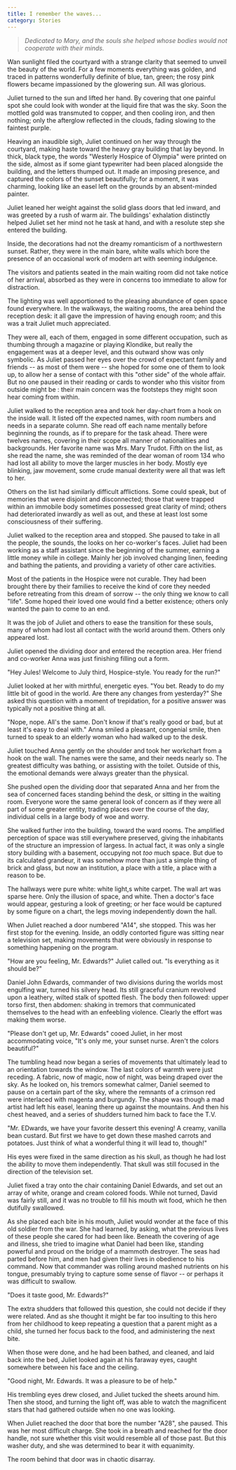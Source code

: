 ```yaml
---
title: I remember the waves...
category: Stories
---
```


> *Dedicated to Mary, and the souls she helped whose bodies would not
> cooperate with their minds.*

Wan sunlight filed the courtyard with a strange clarity that seemed to
unveil the beauty of the world.  For a few moments everything was
golden, and traced in patterns wonderfully definite of blue, tan, green;
the rosy pink flowers became impassioned by the glowering sun.  All was
glorious.

Juliet turned to the sun and lifted her hand.  By covering that one
painful spot she could look with wonder at the liquid fire that was the
sky.  Soon the mottled gold was transmuted to copper, and then cooling
iron, and then nothing; only the afterglow reflected in the clouds,
fading slowing to the faintest purple.

Heaving an inaudible sigh, Juliet continued on her way through the
courtyard, making haste toward the heavy gray building that lay beyond.
In thick, black type, the words "Westerly Hospice of Olympia" were
printed on the side, almost as if some giant typewriter had been placed
alongside the building, and the letters thumped out.  It made an
imposing presence, and captured the colors of the sunset beautifully;
for a moment, it was charming, looking like an easel left on the grounds
by an absent-minded painter.

Juliet leaned her weight against the solid glass doors that led inward,
and was greeted by a rush of warm air.  The buildings' exhalation
distinctly helped Juliet set her mind not he task at hand, and with a
resolute step she entered the building.

Inside, the decorations had not the dreamy romanticism of a northwestern
sunset.  Rather, they were in the main bare, white walls which bore the
presence of an occasional work of modern art with seeming indulgence.

The visitors and patients seated in the main waiting room did not take
notice of her arrival, absorbed as they were in concerns too immediate
to allow for distraction.

The lighting was well apportioned to the pleasing abundance of open
space found everywhere.  In the walkways, the waiting rooms, the area
behind the reception desk: it all gave the impression of having enough
room; and this was a trait Juliet much appreciated.

They were all, each of them, engaged in some different occupation, such
as thumbing through a magazine or playing Klondike, but really the
engagement was at a deeper level, and this outward show was only
symbolic.  As Juliet passed her eyes over the crowd of expectant family
and friends -- as most of them were -- she hoped for some one of them to
look up, to allow her a sense of contact with this "other side" of the
whole affair.  But no one paused in their reading or cards to wonder who
this visitor from outside might be : their main concern was the
footsteps they might soon hear coming from within.

Juliet walked to the reception area and took her day-chart from a hook
on the inside wall.  It listed off the expected names, with room numbers
and needs in a separate column.  She read off each name mentally before
beginning the rounds, as if to prepare for the task ahead.  There were
twelves names, covering in their scope all manner of nationalities and
backgrounds.  Her favorite name was Mrs. Mary Trudot.  Fifth on the
list, as she read the name, she was reminded of the dear woman of room
134 who had lost all ability to move the larger muscles in her body.
Mostly eye blinking, jaw movement, some crude manual dexterity were all
that was left to her.

Others on the list had similarly difficult afflictions.  Some could
speak, but of memories that were disjoint and disconnected; those that
were trapped within an immobile body sometimes possessed great clarity
of mind; others had deteriorated inwardly as well as out, and these at
least lost some consciousness of their suffering.

Juliet walked to the reception area and stopped.  She paused to take in
all the people, the sounds, the looks on her co-worker's faces.  Juliet
had been working as a staff assistant since the beginning of the summer,
earning a little money while in college.  Mainly her job involved
changing linen, feeding and bathing the patients, and providing a
variety of other care activities.

Most of the patients in the Hospice were not curable.  They had been
brought there by their families to receive the kind of core they needed
before retreating from this dream of sorrow -- the only thing we know to
call "life".  Some hoped their loved one would find a better existence;
others only wanted the pain to come to an end.

It was the job of Juliet and others to ease the transition for these
souls, many of whom had lost all contact with the world around them.
Others only appeared lost.

Juliet opened the dividing door and entered the reception area.  Her
friend and co-worker Anna was just finishing filling out a form.

"Hey Jules!  Welcome to July third, Hospice-style.  You ready for the
run?"

Juliet looked at her with mirthful, energetic eyes.  "You bet.  Ready to
do my little bit of good in the world.  Are there any changes from
yesterday?"  She asked this question with a moment of trepidation, for a
positive answer was typically not a positive thing at all.

"Nope, nope.  All's the same.  Don't know if that's really good or bad,
but at least it's easy to deal with."  Anna smiled a pleasant, congenial
smile, then turned to speak to an elderly woman who had walked up to the
desk.

Juliet touched Anna gently on the shoulder and took her workchart from a
hook on the wall.  The names were the same, and their needs nearly so.
The greatest difficulty was bathing, or assisting with the toilet.
Outside of this, the emotional demands were always greater than the
physical.

She pushed open the dividing door that separated Anna and her from the
sea of concerned faces standing behind the desk, or sitting in the
waiting room.  Everyone wore the same general look of concern as if they
were all part of some greater entity, trading places over the course of
the day, individual cells in a large body of woe and worry.

She walked further into the building, toward the ward rooms.  The
amplified perception of space was still everywhere preserved, giving the
inhabitants of the structure an impression of largess.  In actual fact,
it was only a single story building with a basement, occupying not *too*
much space.  But due to its calculated grandeur, it was somehow more
than just a simple thing of brick and glass, but now an institution, a
place with a title, a place with a reason to be.

The hallways were pure white: white light,s white carpet.  The wall art
was sparse here.  Only the illusion of space, and white.  Then a
doctor's face would appear, gesturing a look of greeting; or her face
would be captured by some figure on a chart, the legs moving
independently down the hall.

When Juliet reached a door numbered "A14", she stopped.  This was her
first stop for the evening.  Inside, an oddly contorted figure was
sitting near a television set, making movements that were obviously in
response to something happening on the program.

"How are you feeling, Mr. Edwards?" Juliet called out.  "Is everything
as it should be?"

Daniel John Edwards, commander of two divisions during the worlds most
engulfing war, turned his silvery head.  Its still graceful cranium
revolved upon a leathery, wilted stalk of spotted flesh.  The body then
followed: upper torso first, then abdomen: shaking in tremors that
communicated themselves to the head with an enfeebling violence.
Clearly the effort was making them worse.

"Please don't get up, Mr. Edwards" cooed Juliet, in her most
accommodating voice, "It's only me, your sunset nurse.  Aren't the
colors beautiful?"

The tumbling head now began a series of movements that ultimately lead
to an orientation towards the window.  The last colors of warmth were
just receding.  A fabric, now of magic, now of night, was being draped
over the sky.  As he looked on, his tremors somewhat calmer, Daniel
seemed to pause on a certain part of the sky, where the remnants of a
crimson red were interlaced with magenta and burgundy.  The shape was
though a mad artist had left his easel, leaning there up against the
mountains.  And then his chest heaved, and a series of shudders turned
him back to face the T.V.

"Mr. EDwards, we have your favorite dessert this evening!  A creamy,
vanilla bean custard.  But first we have to get down these mashed
carrots and potatoes.  Just think of what a wonderful thing it will lead
to, though!"

His eyes were fixed in the same direction as his skull, as though he had
lost the ability to move them independently.  That skull was still
focused in the direction of the television set.

Juliet fixed a tray onto the chair containing Daniel Edwards, and set
out an array of white, orange and cream colored foods.  While not
turned, David was fairly still, and it was no trouble to fill his mouth
wit food, which he then dutifully swallowed.

As she placed each bite in his mouth, Juliet would wonder at the face of
this old soldier from the war.  She had learned, by asking, what the
previous lives of these people she cared for had been like.  Beneath the
covering of age and illness, she tried to imagine what Daniel had been
like, standing powerful and proud on the bridge of a mammoth destroyer.
The seas had parted before him, and men had given their lives in
obedience to his command.  Now that commander was rolling around mashed
nutrients on his tongue, presumably trying to capture some sense of
flavor -- or perhaps it was difficult to swallow.

"Does it taste good, Mr. Edwards?"

The extra shudders that followed this question, she could not decide if
they were related.  And as she thought it might be far too insulting to
this hero from her childhood to keep repeating a question that a parent
might as a child, she turned her focus back to the food, and
administering the next bite.

When those were done, and he had been bathed, and cleaned, and laid back
into the bed, Juliet looked again at his faraway eyes, caught somewhere
between his face and the ceiling.

"Good night, Mr. Edwards.  It was a pleasure to be of help."

His trembling eyes drew closed, and Juliet tucked the sheets around him.
Then she stood, and turning the light off, was able to watch the
magnificent stars that had gathered outside when no one was looking.

When Juliet reached the door that bore the number "A28", she paused.
This was her most difficult charge.  She took in a breath and reached
for the door handle, not sure whether this visit would resemble all of
those past.  But this washer duty, and she was determined to bear it
with equanimity.

The room behind that door was in chaotic disarray.


